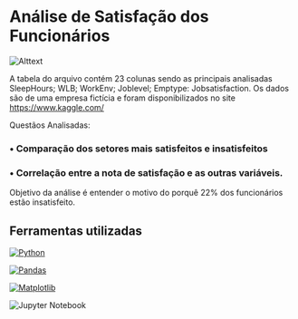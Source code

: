 # Análise de Satisfação dos Funcionários

![Alttext](https://drive.google.com/file/d/1Q59x9JRCHWPNt5jl8NWXzkj9NXLUsY3z/view?usp=drivesdk)

A tabela do arquivo contém 23 colunas sendo as principais analisadas SleepHours; WLB; WorkEnv; Joblevel; Emptype: Jobsatisfaction. 
Os dados são de uma empresa fictícia e foram disponibilizados no site https://www.kaggle.com/

Questãos Analisadas:

### • Comparação dos setores mais satisfeitos e insatisfeitos

### • Correlação entre a nota de satisfação e as outras variáveis.

Objetivo da análise é entender o motivo do porquê 22% dos funcionários estão insatisfeito.


## Ferramentas utilizadas
[![Python](https://img.shields.io/badge/Python-14354C?style=for-the-badge&logo=python&logoColor=white)]()

[![Pandas](https://camo.githubusercontent.com/359e8bd60db3176dc0ee702c7e51b8c71d5b2a3a7ea1e6b26c066f77ed343ac9/68747470733a2f2f696d672e736869656c64732e696f2f62616467652f70616e6461732d2532333135303435382e7376673f7374796c653d666f722d7468652d6261646765266c6f676f3d70616e646173266c6f676f436f6c6f723d7768697465)]()

[![Matplotlib](https://camo.githubusercontent.com/86e9def5b8ea4baaf6edc890845202c380fe5c19403fd0f3e91a14d5dbf71039/68747470733a2f2f696d672e736869656c64732e696f2f62616467652f4d6174706c6f746c69622d2532336666666666662e7376673f7374796c653d666f722d7468652d6261646765266c6f676f3d4d6174706c6f746c6962266c6f676f436f6c6f723d626c61636b)]()

![Jupyter Notebook](https://img.shields.io/badge/jupyter-%23FA0F00.svg?style=for-the-badge&logo=jupyter&logoColor=white)